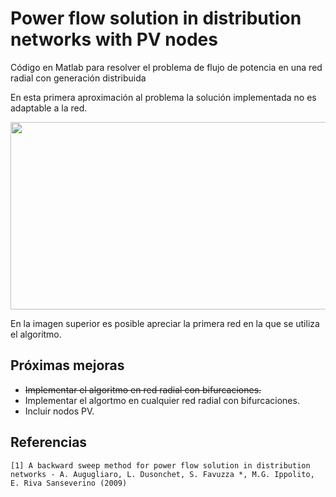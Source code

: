 # Power flow solution in distribution networks with PV nodes
Código en Matlab para resolver el problema de flujo de potencia en una red radial con generación distribuida

En esta primera aproximación al problema la solución implementada no es adaptable a la red.

<p align="center">
  <img width="600" height="300" src="http://drive.google.com/uc?export=view&id=1J5aTTDzJQCf4lm0Lc8kwWw6tZICWD7vr">
</p>

En la imagen superior es posible apreciar la primera red en la que se utiliza el algoritmo.

## Próximas mejoras
* ~~Implementar el algoritmo en red radial con bifurcaciones.~~
* Implementar el algortmo en cualquier red radial con bifurcaciones.
* Incluir nodos PV.

## Referencias
```
[1] A backward sweep method for power flow solution in distribution networks - A. Augugliaro, L. Dusonchet, S. Favuzza *, M.G. Ippolito, E. Riva Sanseverino (2009)
```
